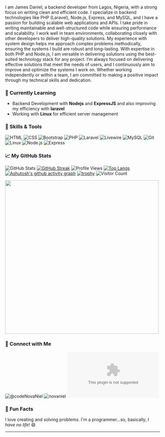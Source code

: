 
I am James Daniel, a backend developer from Lagos, Nigeria, with a strong focus on writing clean and efficient code. I specialize in backend technologies like PHP (Laravel), Node.js, Express, and MySQL, and I have a passion for building scalable web applications and APIs. I take pride in writing maintainable and well-structured code while ensuring performance and scalability.
I work well in team environments, collaborating closely with other developers to deliver high-quality solutions. My experience with system design helps me approach complex problems methodically, ensuring the systems I build are robust and long-lasting. With expertise in both PHP and Node.js, I am versatile in delivering solutions using the best-suited technology stack for any project.
I’m always focused on delivering effective solutions that meet the needs of users, and I continuously aim to improve and optimize the systems I work on. Whether working independently or within a team, I am committed to making a positive impact through my technical skills and dedication.

### 🌱 Currently Learning
- Backend Development with **Nodejs** and **ExpressJS** and also improving my efficiency with **laravel**
- Working with **Linux** for efficient server management

### 💼 Skills & Tools
 ![HTML](https://img.shields.io/badge/-HTML-E34F26?logo=html5&logoColor=white&style=for-the-badge)   ![CSS](https://img.shields.io/badge/-CSS-1572B6?logo=css3&logoColor=white&style=for-the-badge)   ![Bootstrap](https://img.shields.io/badge/-Bootstrap-563D7C?logo=bootstrap&logoColor=white&style=for-the-badge)   ![PHP](https://img.shields.io/badge/-PHP-777BB4?logo=php&logoColor=white&style=for-the-badge)   ![Laravel](https://img.shields.io/badge/-Laravel-FF2D20?logo=laravel&logoColor=white&style=for-the-badge)   ![Livewire](https://img.shields.io/badge/-Livewire-4EAF23?logo=livewire&logoColor=white&style=for-the-badge)   ![MySQL](https://img.shields.io/badge/-MySQL-4479A1?logo=mysql&logoColor=white&style=for-the-badge)   ![Git](https://img.shields.io/badge/-Git-F05032?logo=git&logoColor=white&style=for-the-badge)   ![Linux](https://img.shields.io/badge/-Linux-FCC624?logo=linux&logoColor=black&style=for-the-badge)   ![Node.js](https://img.shields.io/badge/-Node.js-339933?logo=node.js&logoColor=white&style=for-the-badge)   ![Express](https://img.shields.io/badge/-Express-000000?logo=express&logoColor=white&style=for-the-badge)  


### 📈 My GitHub Stats
![GitHub Stats](https://github-readme-stats.vercel.app/api?username=Niel22&show_icons=true&theme=dark)
[![GitHub Streak](https://streak-stats.demolab.com?user=Niel22&theme=dark)](https://git.io/streak-stats)
![Profile Views](https://komarev.com/ghpvc/?username=Niel22&color=blue&style=for-the-badge)
[![Top Langs](https://github-readme-stats.vercel.app/api/top-langs/?username=Niel22&layout=compact&theme=dark)](https://github.com/anuraghazra/github-readme-stats)
[![Ashutosh's github activity graph](https://github-readme-activity-graph.vercel.app/graph?username=Niel22&theme=github-dark)](https://github.com/ashutosh00710/github-readme-activity-graph)
[![trophy](https://github-profile-trophy.vercel.app/?username=Niel22&theme=onedark)](https://github.com/ryo-ma/github-profile-trophy)
![Visitor Count](https://komarev.com/ghpvc/?username=Niel22&color=blue&style=flat-square)

<img src="https://media.giphy.com/media/qgQUggAC3Pfv687qPC/giphy.gif" width="500">


### 🔗 Connect with Me
![@codeNovaNiel](https://x.com/codeNovaNiel) ![novaniel](https://www.linkedin.com/in/novaniel) ![niel2264@gmail.com](mailto:niel2264@gmail.com)

### 🎉 Fun Facts
I love creating and solving problems. I'm a programmer...so, basically, *I have no life*! 😄

---

